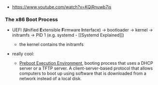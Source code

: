 - https://www.youtube.com/watch?v=KQjRnuwb7is
### The x86 Boot Process
- UEFI (**U**nified **E**xtensible **F**irmware **I**nterface) -> bootloader  -> kernel -> initramfs -> PID 1 (e.g. systemd - [[Systemd Explained]])
	- the kernel contains the initramfs

- really cool: 
	- [Preboot Execution Environment](https://en.wikipedia.org/wiki/Preboot_Execution_Environment), booting process that uses a DHCP server or a TFTP server. A client-server-based protocol that allows computers to boot up using software that is downloaded from a network instead of a local disk.